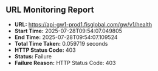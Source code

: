 ## URL Monitoring Report

- **URL:** https://api-gw1-prod1.fisglobal.com/gw/v1/health
- **Start Time:** 2025-07-28T09:54:07.049805
- **End Time:** 2025-07-28T09:54:07.109524
- **Total Time Taken:** 0.059719 seconds
- **HTTP Status Code:** 403
- **Status:** Failure
- **Failure Reason:** HTTP Status Code: 403
